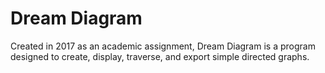 # Dream Diagram

Created in 2017 as an academic assignment, Dream Diagram is a program designed to create, display, traverse, and export simple directed graphs.